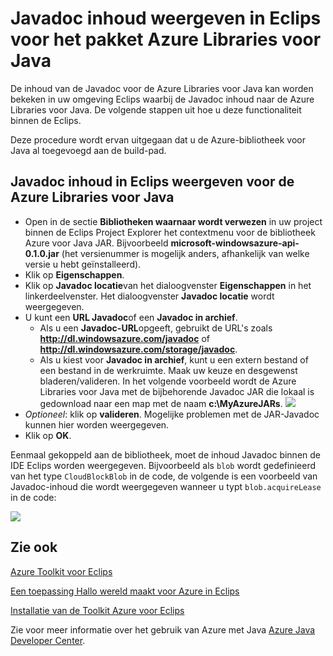 <properties
    pageTitle="Javadoc inhoud weergeven in Eclips voor het pakket Azure Libraries voor Java"
    description="Het weergeven van de inhoud van de Javadoc voor de Azure bibliotheken in Eclips."
    services=""
    documentationCenter="java"
    authors="rmcmurray"
    manager="wpickett"
    editor=""/>

<tags
    ms.service="multiple"
    ms.workload="na"
    ms.tgt_pltfrm="multiple"
    ms.devlang="Java"
    ms.topic="article"
    ms.date="08/11/2016" 
    ms.author="robmcm"/>

<!-- Legacy MSDN URL = https://msdn.microsoft.com/library/azure/hh698319.aspx -->

# <a name="displaying-javadoc-content-in-eclipse-for-the-azure-libraries-package-for-java"></a>Javadoc inhoud weergeven in Eclips voor het pakket Azure Libraries voor Java #

De inhoud van de Javadoc voor de Azure Libraries voor Java kan worden bekeken in uw omgeving Eclips waarbij de Javadoc inhoud naar de Azure Libraries voor Java. De volgende stappen uit hoe u deze functionaliteit binnen de Eclips.

Deze procedure wordt ervan uitgegaan dat u de Azure-bibliotheek voor Java al toegevoegd aan de build-pad.

## <a name="to-display-javadoc-content-in-eclipse-for-the-azure-libraries-for-java"></a>Javadoc inhoud in Eclips weergeven voor de Azure Libraries voor Java ##

* Open in de sectie **Bibliotheken waarnaar wordt verwezen** in uw project binnen de Eclips Project Explorer het contextmenu voor de bibliotheek Azure voor Java JAR. Bijvoorbeeld **microsoft-windowsazure-api-0.1.0.jar** (het versienummer is mogelijk anders, afhankelijk van welke versie u hebt geïnstalleerd).
* Klik op **Eigenschappen**.
* Klik op **Javadoc locatie**van het dialoogvenster **Eigenschappen** in het linkerdeelvenster. Het dialoogvenster **Javadoc locatie** wordt weergegeven.
* U kunt een **URL Javadoc**of een **Javadoc in archief**.
    * Als u een **Javadoc-URL**opgeeft, gebruikt de URL's zoals **http://dl.windowsazure.com/javadoc** of **http://dl.windowsazure.com/storage/javadoc**.
    * Als u kiest voor **Javadoc in archief**, kunt u een extern bestand of een bestand in de werkruimte.
    Maak uw keuze en desgewenst bladeren/valideren. In het volgende voorbeeld wordt de Azure Libraries voor Java met de bijbehorende Javadoc JAR die lokaal is gedownload naar een map met de naam **c:\MyAzureJARs**.
    ![][ic553487]
* *Optioneel*: klik op **valideren**. Mogelijke problemen met de JAR-Javadoc kunnen hier worden weergegeven.
* Klik op **OK**.

Eenmaal gekoppeld aan de bibliotheek, moet de inhoud Javadoc binnen de IDE Eclips worden weergegeven. Bijvoorbeeld als `blob` wordt gedefinieerd van het type `CloudBlockBlob` in de code, de volgende is een voorbeeld van Javadoc-inhoud die wordt weergegeven wanneer u typt `blob.acquireLease` in de code:

![][ic553488]

## <a name="see-also"></a>Zie ook ##

[Azure Toolkit voor Eclips][]

[Een toepassing Hallo wereld maakt voor Azure in Eclips][]

[Installatie van de Toolkit Azure voor Eclips][] 

Zie voor meer informatie over het gebruik van Azure met Java [Azure Java Developer Center][].

<!-- URL List -->

[Azure Java Developer Center]: http://go.microsoft.com/fwlink/?LinkID=699547
[Azure Toolkit voor Eclips]: http://go.microsoft.com/fwlink/?LinkID=699529
[Een toepassing Hallo wereld maakt voor Azure in Eclips]: http://go.microsoft.com/fwlink/?LinkID=699533
[Installatie van de Toolkit Azure voor Eclips]: http://go.microsoft.com/fwlink/?LinkId=699546

<!-- IMG List -->

[ic553487]: ./media/azure-toolkit-for-eclipse-displaying-javadoc-content-for-azure-libraries/ic553487.png
[ic553488]: ./media/azure-toolkit-for-eclipse-displaying-javadoc-content-for-azure-libraries/ic553488.png